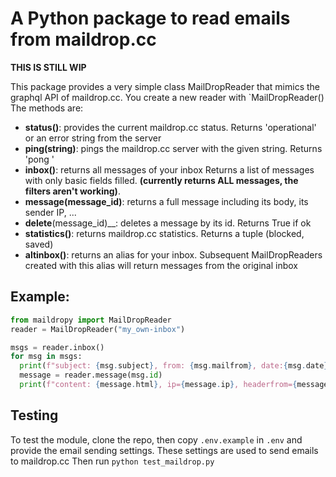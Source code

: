 # A Python package to read emails from maildrop.cc

__THIS IS STILL WIP__

This package provides a very simple class MailDropReader that mimics the graphql API of maildrop.cc.
You create a new reader with `MailDropReader(<your maildrop.cc inbox name>)
The methods are:
* __status()__: provides the current maildrop.cc status. Returns 'operational' or an error string from the server
* __ping(string)__: pings the maildrop.cc server with the given string. Returns 'pong <string>'
* __inbox()__: returns all messages of your inbox 
  Returns a list of messages with only basic fields filled.
  __(currently returns ALL messages, the filters aren't working)__. 
* __message(message_id)__: returns a full message including its body, its sender IP, ...
* __delete__(message_id)__: deletes a message by its id. Returns True if ok
* __statistics()__: returns maildrop.cc statistics. Returns a tuple (blocked, saved)
* __altinbox()__: returns an alias for your inbox. Subsequent MailDropReaders created with this alias will return messages from the original inbox

## Example:
```python
from maildropy import MailDropReader
reader = MailDropReader("my_own-inbox")

msgs = reader.inbox()
for msg in msgs:
  print(f"subject: {msg.subject}, from: {msg.mailfrom}, date:{msg.date}")
  message = reader.message(msg.id)
  print(f"content: {message.html}, ip={message.ip}, headerfrom={message.headerfrom}"
```
 
## Testing
To test the module, clone the repo, then copy `.env.example` in `.env` and provide the email sending settings.
These settings are used to send emails to maildrop.cc 
Then run `python test_maildrop.py`